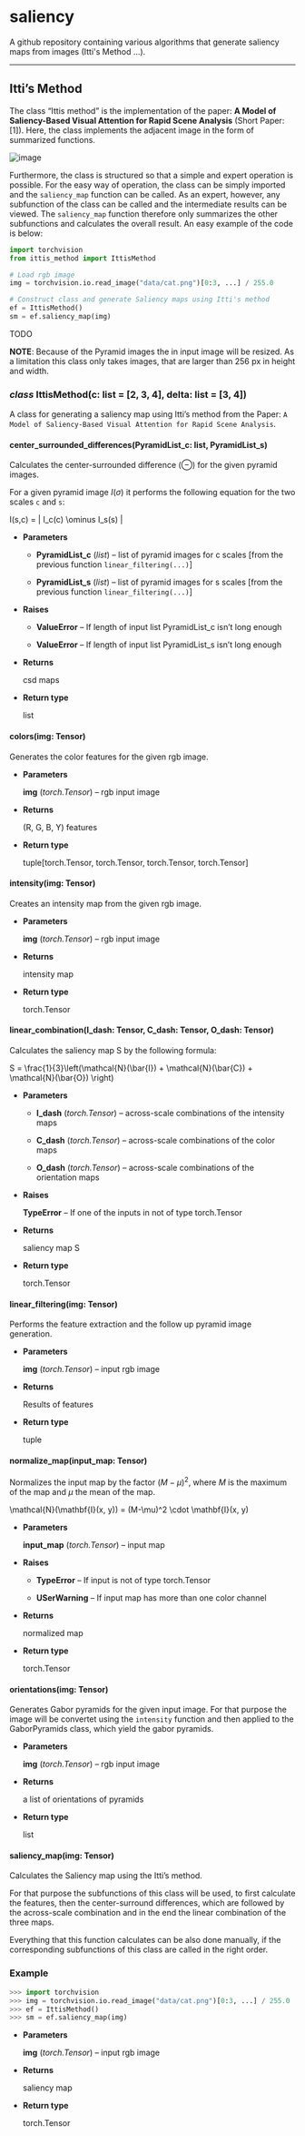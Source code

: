 # saliency
A github repository containing various algorithms that generate saliency maps from images (Itti's Method ...). 


---

## Itti’s Method

The class “Ittis method” is the implementation of the paper: **A Model of Saliency-Based Visual Attention for Rapid Scene Analysis** (Short Paper: [1]).
Here, the class implements the adjacent image in the form of summarized functions.

![image](images/ittis_method.png)

Furthermore, the class is structured so that a simple and expert operation is possible. For the easy way of operation, the class can be simply imported and the `saliency_map` function can be called. As an expert, however, any subfunction of the class can be called and the intermediate results can be viewed. The `saliency_map` function therefore only summarizes the other subfunctions and calculates the overall result.
An easy example of the code is below:

```python
import torchvision
from ittis_method import IttisMethod

# Load rgb image
img = torchvision.io.read_image("data/cat.png")[0:3, ...] / 255.0

# Construct class and generate Saliency maps using Itti's method
ef = IttisMethod()
sm = ef.saliency_map(img)
```

TODO

**NOTE**: Because of the Pyramid images the in input image will be resized. As a limitation this class only takes images, that are larger than 256 px in height and width.


### _class_  IttisMethod(c: list = [2, 3, 4], delta: list = [3, 4])
A class for generating a saliency map using Itti’s method from the Paper:
`A Model of Saliency-Based Visual Attention for Rapid Scene Analysis`.


#### center_surrounded_differences(PyramidList_c: list, PyramidList_s)
Calculates the center-surrounded difference ($\ominus$) for the given pyramid images.

For a given pyramid image $I(\sigma)$ it performs the following equation for the two scales `c` and `s`:

I(s,c) = | I_c(c) \\ominus I_s(s) |


* **Parameters**

    
    * **PyramidList_c** (*list*) – list of pyramid images for c scales [from the previous function `linear_filtering(...)`]


    * **PyramidList_s** (*list*) – list of pyramid images for s scales [from the previous function `linear_filtering(...)`]



* **Raises**

    
    * **ValueError** – If length of input list PyramidList_c isn’t long enough


    * **ValueError** – If length of input list PyramidList_s isn’t long enough



* **Returns**

    csd maps



* **Return type**

    list



#### colors(img: Tensor)
Generates the color features for the given rgb image.


* **Parameters**

    **img** (*torch.Tensor*) – rgb input image



* **Returns**

    (R, G, B, Y) features



* **Return type**

    tuple[torch.Tensor, torch.Tensor, torch.Tensor, torch.Tensor]



#### intensity(img: Tensor)
Creates an intensity map from the given rgb image.


* **Parameters**

    **img** (*torch.Tensor*) – rgb input image



* **Returns**

    intensity map



* **Return type**

    torch.Tensor



#### linear_combination(I_dash: Tensor, C_dash: Tensor, O_dash: Tensor)
Calculates the saliency map S by the following formula:

S = \\frac{1}{3}\\left(\\mathcal{N}(\\bar{I}) + \\mathcal{N}(\\bar{C}) + \\mathcal{N}(\\bar{O}) \\right)


* **Parameters**

    
    * **I_dash** (*torch.Tensor*) – across-scale combinations of the intensity maps


    * **C_dash** (*torch.Tensor*) – across-scale combinations of the color maps


    * **O_dash** (*torch.Tensor*) – across-scale combinations of the orientation maps



* **Raises**

    **TypeError** – If one of the inputs in not of type torch.Tensor



* **Returns**

    saliency map S



* **Return type**

    torch.Tensor



#### linear_filtering(img: Tensor)
Performs the feature extraction and the follow up pyramid image generation.


* **Parameters**

    **img** (*torch.Tensor*) – input rgb image



* **Returns**

    Results of features



* **Return type**

    tuple



#### normalize_map(input_map: Tensor)
Normalizes the input map by the factor $(M-\mu)^2$,
where $M$ is the maximum of the map and $\mu$ the mean of the map.

\\mathcal{N}(\\mathbf{I}(x, y)) = (M-\\mu)^2 \\cdot \\mathbf{I}(x, y)


* **Parameters**

    **input_map** (*torch.Tensor*) – input map



* **Raises**

    
    * **TypeError** – If input is not of type torch.Tensor


    * **USerWarning** – If input map has more than one color channel



* **Returns**

    normalized map



* **Return type**

    torch.Tensor



#### orientations(img: Tensor)
Generates Gabor pyramids for the given input image.
For that purpose the image will be convertet using the `intensity` function and
then applied to the GaborPyramids class, which yield the gabor pyramids.


* **Parameters**

    **img** (*torch.Tensor*) – rgb input image



* **Returns**

    a list of orientations of pyramids



* **Return type**

    list



#### saliency_map(img: Tensor)
Calculates the Saliency map using the Itti’s method.

For that purpose the subfunctions of this class will be used, to first calculate the features, then the center-surround differences,
which are followed by the across-scale combination and in the end the linear combination of the three maps.

Everything that this function calculates can be also done manually, if the corresponding subfunctions of this class are called in the right order.

### Example

```python
>>> import torchvision
>>> img = torchvision.io.read_image("data/cat.png")[0:3, ...] / 255.0
>>> ef = IttisMethod()
>>> sm = ef.saliency_map(img)
```


* **Parameters**

    **img** (*torch.Tensor*) – input rgb image



* **Returns**

    saliency map



* **Return type**

    torch.Tensor
